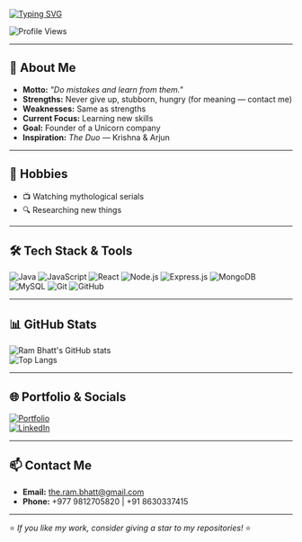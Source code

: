 <!-- Typing Animation -->
[![Typing SVG](https://readme-typing-svg.demolab.com?font=Fira+Code&size=24&duration=2500&pause=1000&color=00C853&width=600&lines=Hi%2C+I'm+Ram+Bhatt;Software+Developer;Problem+Solver;Future+Unicorn+Founder)](https://git.io/typing-svg)

<!-- Profile Views -->
![Profile Views](https://komarev.com/ghpvc/?username=Ram-Bhatt08&label=Profile%20Views&color=00C853&style=flat)

---

## 🌟 About Me  
- **Motto:** *"Do mistakes and learn from them."*  
- **Strengths:** Never give up, stubborn, hungry (for meaning — contact me)  
- **Weaknesses:** Same as strengths  
- **Current Focus:** Learning new skills  
- **Goal:** Founder of a Unicorn company  
- **Inspiration:** *The Duo* — Krishna & Arjun  

---

## 👀 Hobbies  
- 📺 Watching mythological serials  
- 🔍 Researching new things  

---

## 🛠 Tech Stack & Tools  
![Java](https://img.shields.io/badge/Java-ED8B00?style=for-the-badge&logo=openjdk&logoColor=white)
![JavaScript](https://img.shields.io/badge/JavaScript-F7DF1E?style=for-the-badge&logo=javascript&logoColor=black)
![React](https://img.shields.io/badge/React-20232A?style=for-the-badge&logo=react&logoColor=61DAFB)
![Node.js](https://img.shields.io/badge/Node.js-43853D?style=for-the-badge&logo=node.js&logoColor=white)
![Express.js](https://img.shields.io/badge/Express.js-000000?style=for-the-badge&logo=express&logoColor=white)
![MongoDB](https://img.shields.io/badge/MongoDB-4EA94B?style=for-the-badge&logo=mongodb&logoColor=white)
![MySQL](https://img.shields.io/badge/MySQL-4479A1?style=for-the-badge&logo=mysql&logoColor=white)
![Git](https://img.shields.io/badge/Git-F05032?style=for-the-badge&logo=git&logoColor=white)
![GitHub](https://img.shields.io/badge/GitHub-100000?style=for-the-badge&logo=github&logoColor=white)

---

## 📊 GitHub Stats  
![Ram Bhatt's GitHub stats](https://github-readme-stats.vercel.app/api?username=Ram-Bhatt08&show_icons=true&theme=radical&custom_title=Ram%20Bhatt's%20GitHub%20Stats)  
![Top Langs](https://github-readme-stats.vercel.app/api/top-langs/?username=Ram-Bhatt08&layout=compact&theme=radical)

---

## 🌐 Portfolio & Socials  
[![Portfolio](https://img.shields.io/badge/Visit%20My%20Portfolio-00C853?style=for-the-badge&logo=vercel&logoColor=white)](https://the-ram-bhatt.vercel.app/)  
[![LinkedIn](https://img.shields.io/badge/LinkedIn-0A66C2?style=for-the-badge&logo=linkedin&logoColor=white)](https://www.linkedin.com/in/ram-bhatt08/)

---

## 📫 Contact Me  
- **Email:** [the.ram.bhatt@gmail.com](mailto:the.ram.bhatt@gmail.com)  
- **Phone:** +977 9812705820 | +91 8630337415  

---

⭐ *If you like my work, consider giving a star to my repositories!* ⭐
